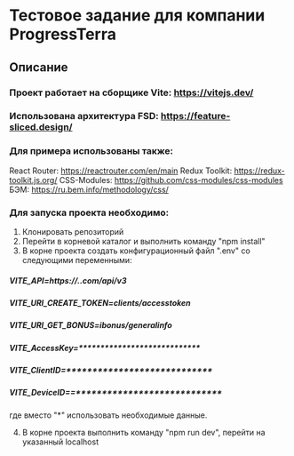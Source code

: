 # Тестовое задание для компании ProgressTerra

## Описание
### Проект работает на сборщике Vite: https://vitejs.dev/
### Использована архитектура FSD: https://feature-sliced.design/

### Для примера использованы также:
React Router: https://reactrouter.com/en/main
Redux Toolkit: https://redux-toolkit.js.org/
CSS-Modules: https://github.com/css-modules/css-modules
БЭМ: https://ru.bem.info/methodology/css/

### Для запуска проекта необходимо:
1. Клонировать репозиторий
2. Перейти в корневой каталог и выполнить команду "npm install"
3. В корне проекта создать конфигурационный файл ".env" со следующими переменными:

  ##### VITE_API=https://***.***.com/api/v3
  ##### VITE_URI_CREATE_TOKEN=clients/accesstoken
  ##### VITE_URI_GET_BONUS=ibonus/generalinfo
  ##### VITE_AccessKey=****************************
  ##### VITE_ClientID=****************************
  ##### VITE_DeviceID==****************************
  где вместо "*" использовать необходимые данные.

4. В корне проекта выполнить команду "npm run dev", перейти на указанный localhost
